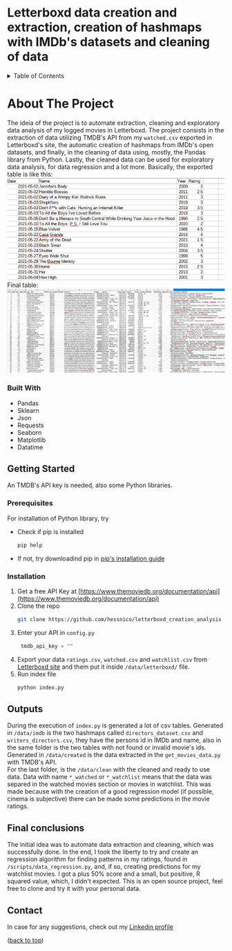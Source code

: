 # Letterboxd data creation and extraction, creation of hashmaps with IMDb's datasets and cleaning of data 
<a name="readme-top"></a>
<!-- TABLE OF CONTENTS -->
<details>
  <summary>Table of Contents</summary>
  <ol>
    <li>
      <a href="#about-the-project">About The Project</a>
      <ul>
        <li><a href="#built-with">Built With</a></li>
      </ul>
    </li>
    <li>
      <a href="#getting-started">Getting started</a>
      <ul>
        <li><a href="#prerequisites">Prerequisites</a></li>
        <li><a href="#installation">Installation</a></li>
      </ul>
    </li>
    <li><a href="#Outputs">Usage</a></li>
	<li><a href="#Final conclusions">Usage</a></li>
    <li><a href="#contact">Contact</a></li>
  </ol>
</details>

<!-- ABOUT THE PROJECT -->
# About The Project
The ideia of the project is to automate extraction, cleaning and exploratory data analysis of my logged movies in Letterboxd.
The project consists in the extraction of data utilizing TMDB's API from my `watched.csv` exported in Letterboxd's site, the automatic creation of hashmaps from IMDb's open datasets, and finally, in the cleaning of data using, mostly, the Pandas library from Python. 
Lastly, the cleaned data can be used for exploratory data analysis, for data regression and a lot more. 
Basically, the exported table is like this: <br>
![First table](./documentation/first.PNG) <br>
Final table:
![Final table](./documentation/second.PNG)

### Built With

<ul>
    <li>Pandas</li>
    <li>Sklearn</li>
	<li>Json</li>
    <li>Requests</li>
	<li>Seaborn</li>
	<li>Matplotlib</li>
	<li>Datatime</li>
</ul>

<!-- GETTING STARTED -->
## Getting Started

An TMDB's API key is needed, also some Python libraries.

### Prerequisites

For installation of Python library, try
* Check if pip is installed
  ```sh
  pip help 
  ```
* If not, try downloadind pip in [pip's installation guide](https://pip.pypa.io/en/stable/installation/)

### Installation

1. Get a free API Key at [https://www.themoviedb.org/documentation/api](https://www.themoviedb.org/documentation/api)
2. Clone the repo
   ```sh
   git clone https://github.com/hessnico/letterboxd_creation_analysis
   ```
3. Enter your API in `config.py`
   ```python
	tmdb_api_key = ""
   ```
4. Export your data `ratings.csv`, `watched.csv` and `watchlist.csv` from [Letterboxd site](https://letterboxd.com/settings/data/) and them put it inside `/data/letterboxd/` file.
5. Run index file
	```sh
	python index.py
	```

<!-- Outputs -->
## Outputs 
During the execution of `index.py` is generated a lot of csv tables.  Generated in `/data/imdb` is the two hashmaps called `directors_dataset.csv` and `writers_directors.csv`, they have the persons id in IMDb and name, also in the same folder is the two tables with not found or invalid movie's ids. <br>
Generated in `/data/created` is the data extracted in the `get_movies_data.py` with TMDB's API. <br>
For the last folder, is the `/data/clean` with the cleaned and ready to use data. Data with name `*_watched` or `*_watchlist` means that the data was separed in the watched movies section or movies in watchlist. This was made because with the creation of a good regression model (if possible, cinema is subjective) there can be made some predictions in the movie ratings.

<!-- Final conclusions -->
## Final conclusions
The initial idea was to automate data extraction and cleaning, which was successfully done. In the end, I took the liberty to try and create an regression algorithm for finding patterns in my ratings, found in `/scripts/data_regression.py`, and, if so, creating predictions for my watchlist movies. I got a plus 50% score and a small, but positive, R squared value, which, I didn't expected. 
This is an open source project, feel free to clone and try it with your personal data. 

<!-- CONTACT -->
## Contact

In case for any suggestions, check out my [Linkedin profile](https://www.linkedin.com/in/hessnico/)

<p>(<a href="#readme-top">back to top</a>)</p>